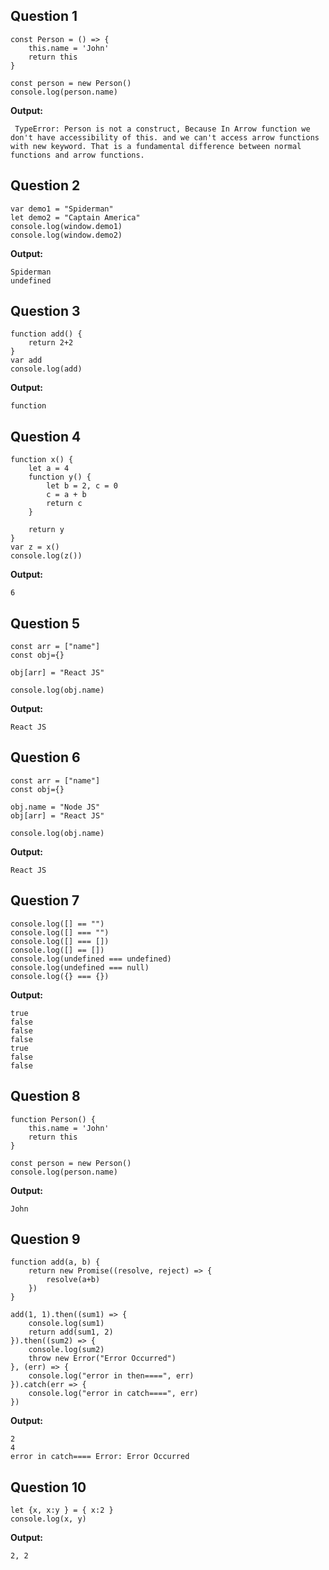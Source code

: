 ## Question 1
```
const Person = () => {
    this.name = 'John'
    return this
}

const person = new Person()
console.log(person.name)
```
**Output:**
```
 TypeError: Person is not a construct, Because In Arrow function we don't have accessibility of this. and we can't access arrow functions with new keyword. That is a fundamental difference between normal functions and arrow functions.
```


## Question 2
```
var demo1 = "Spiderman"
let demo2 = "Captain America"
console.log(window.demo1)
console.log(window.demo2)
```
**Output:**
```
Spiderman
undefined
```


## Question 3
```
function add() {
    return 2+2
}
var add
console.log(add)
```
**Output:**
```
function
```

## Question 4
```
function x() {
    let a = 4
    function y() {
        let b = 2, c = 0
        c = a + b
        return c
    }

    return y
}
var z = x()
console.log(z())
```
**Output:**
```
6
```


## Question 5
```
const arr = ["name"]
const obj={}

obj[arr] = "React JS"

console.log(obj.name)
```
**Output:**
```
React JS
```


## Question 6
```
const arr = ["name"]
const obj={}

obj.name = "Node JS"
obj[arr] = "React JS"

console.log(obj.name)
```
**Output:**
```
React JS
```


## Question 7
```
console.log([] == "")
console.log([] === "")
console.log([] === [])
console.log([] == [])
console.log(undefined === undefined)
console.log(undefined === null)
console.log({} === {})
```
**Output:**
```
true
false
false
false
true
false
false
```


## Question 8
```
function Person() {
    this.name = 'John'
    return this
}

const person = new Person()
console.log(person.name)
```
**Output:**
```
John
```


## Question 9
```
function add(a, b) {
    return new Promise((resolve, reject) => {
        resolve(a+b)
    })
}

add(1, 1).then((sum1) => {
    console.log(sum1)
    return add(sum1, 2)
}).then((sum2) => {
    console.log(sum2)
    throw new Error("Error Occurred")
}, (err) => {
    console.log("error in then====", err)
}).catch(err => {
    console.log("error in catch====", err)
})
```
**Output:**
```
2
4
error in catch==== Error: Error Occurred
```


## Question 10
```
let {x, x:y } = { x:2 }
console.log(x, y)
```
**Output:**
```
2, 2
```